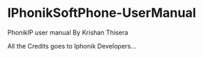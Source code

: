 # IPhonikSoftPhone-UserManual
PhonikIP user manual By Krishan Thisera

All the Credits goes to Iphonik Developers... 
